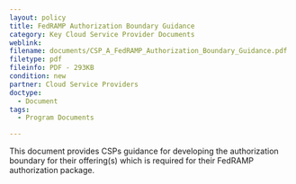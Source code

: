 ```yaml
---
layout: policy   
title: FedRAMP Authorization Boundary Guidance
category: Key Cloud Service Provider Documents
weblink:
filename: documents/CSP_A_FedRAMP_Authorization_Boundary_Guidance.pdf
filetype: pdf
fileinfo: PDF - 293KB
condition: new
partner: Cloud Service Providers
doctype:
  - Document
tags:
  - Program Documents

---
```

This document provides CSPs guidance for developing the authorization boundary for their offering(s) which is required for their FedRAMP authorization package.
